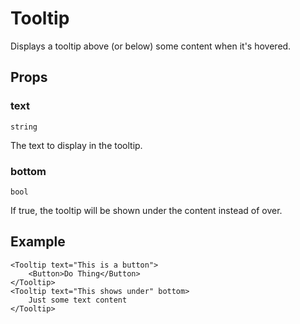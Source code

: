 # Tooltip

Displays a tooltip above (or below) some content when it's hovered.

## Props

### text
`string`

The text to display in the tooltip.

### bottom
`bool`

If true, the tooltip will be shown under the content instead of over.

## Example
```svelte
<Tooltip text="This is a button">
    <Button>Do Thing</Button>
</Tooltip>
<Tooltip text="This shows under" bottom>
    Just some text content
</Tooltip>
```
